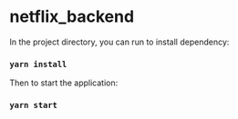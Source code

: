 # netflix_backend

In the project directory, you can run to install dependency:

### `yarn install`

Then to start the application:

### `yarn start`
